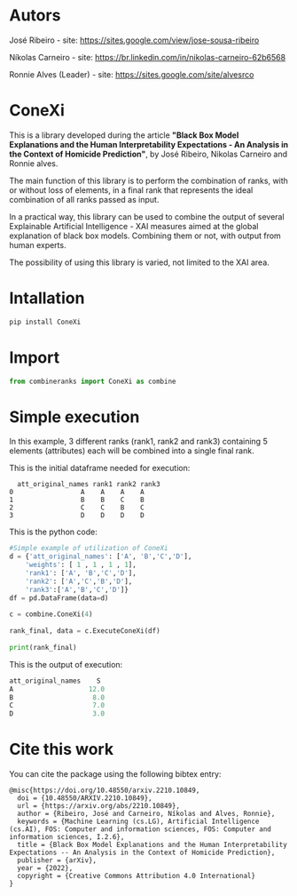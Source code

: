 # Autors

José Ribeiro - site: https://sites.google.com/view/jose-sousa-ribeiro

Níkolas Carneiro - site: https://br.linkedin.com/in/nikolas-carneiro-62b6568

Ronnie Alves (Leader) - site: https://sites.google.com/site/alvesrco

# ConeXi

This is a library developed during the article **"Black Box Model Explanations and the Human Interpretability Expectations - An Analysis in the Context of Homicide Prediction"**, by José Ribeiro, Nikolas Carneiro and Ronnie alves.

The main function of this library is to perform the combination of ranks, with or without loss of elements, in a final rank that represents the ideal combination of all ranks passed as input.

In a practical way, this library can be used to combine the output of several Explainable Artificial Intelligence - XAI measures aimed at the global explanation of black box models. Combining them or not, with output from human experts.

The possibility of using this library is varied, not limited to the XAI area.

# Intallation

```python
pip install ConeXi
```

# Import

```python
from combineranks import ConeXi as combine
```

# Simple execution

In this example, 3 different ranks (rank1, rank2 and rank3) containing 5 elements (attributes) each will be combined into a single final rank.

This is the initial dataframe needed for execution:

```
  att_original_names rank1 rank2 rank3
0                 A    A    A    A
1                 B    B    C    B
2                 C    C    B    C
3                 D    D    D    D
```

This is the python code:

```python
#Simple example of utilization of ConeXi
d = {'att_original_names': ['A', 'B','C','D'],
    'weights': [ 1 , 1 , 1 , 1],
    'rank1': ['A', 'B','C','D'],
    'rank2': ['A','C','B','D'],
    'rank3':['A','B','C','D']}
df = pd.DataFrame(data=d)
    
c = combine.ConeXi(4)
    
rank_final, data = c.ExecuteConeXi(df)
    
print(rank_final)
```
This is the output of execution:

```python
att_original_names    S    
A                   12.0
B                    8.0
C                    7.0
D                    3.0
```

# Cite this work

You can cite the package using the following bibtex entry:
```
@misc{https://doi.org/10.48550/arxiv.2210.10849,
  doi = {10.48550/ARXIV.2210.10849},
  url = {https://arxiv.org/abs/2210.10849},
  author = {Ribeiro, José and Carneiro, Níkolas and Alves, Ronnie},
  keywords = {Machine Learning (cs.LG), Artificial Intelligence (cs.AI), FOS: Computer and information sciences, FOS: Computer and information sciences, I.2.6},
  title = {Black Box Model Explanations and the Human Interpretability Expectations -- An Analysis in the Context of Homicide Prediction},
  publisher = {arXiv},
  year = {2022},
  copyright = {Creative Commons Attribution 4.0 International}
}
```
